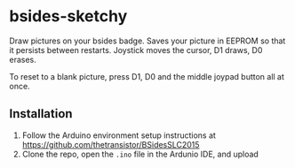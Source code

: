 # bsides-sketchy

Draw pictures on your bsides badge. Saves your picture in EEPROM so that it persists between restarts. Joystick moves the cursor, D1 draws, D0 erases.

To reset to a blank picture, press D1, D0 and the middle joypad button all at once.

## Installation

1. Follow the Arduino environment setup instructions at https://github.com/thetransistor/BSidesSLC2015
2. Clone the repo, open the `.ino` file in the Ardunio IDE, and upload
